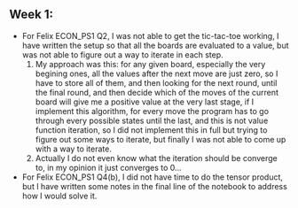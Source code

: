 ## Week 1:
- For Felix ECON_PS1 Q2, I was not able to get the tic-tac-toe working, I have written the setup so that all the boards are evaluated to a value, but was not able to figure out a way to iterate in each step.
  1. My approach was this: for any given board, especially the very begining ones, all the values after the next move are just zero, so I have to store all of them, and then looking for the next round, until the final round, and then decide which of the moves of the current board will give me a positive value at the very last stage, if I implement this algorithm, for every move the program has to go through every possible states until the last, and this is not value function iteration, so I did not implement this in full but trying to figure out some ways to iterate, but finally I was not able to come up with a way to iterate.
  2. Actually I do not even know what the iteration should be converge to, in my opinion it just converges to 0...
- For Felix ECON_PS1 Q4(b), I did not have time to do the tensor product, but I have written some notes in the final line of the notebook to address how I would solve it.
